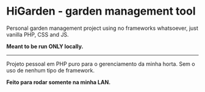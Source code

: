 # HiGarden - garden management tool

Personal garden management project using no frameworks whatsoever, just vanilla PHP, CSS and JS. 

**Meant to be run ONLY locally.**

---
Projeto pessoal em PHP puro para o gerenciamento da minha horta. Sem o uso de nenhum tipo de framework.

**Feito para rodar somente na minha LAN.**